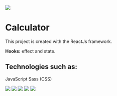 ![](https://ldulivo.github.io/ldulivo/img/react_calculator.png)

# Calculator

This project is created with the ReactJs framework.

**Hooks:** effect and state.

## Technologies such as:

JavaScript
Sass (CSS)

![](https://ldulivo.github.io/ldulivo/img/icons/html_5.png)
![](https://ldulivo.github.io/ldulivo/img/icons/css.png)
![](https://ldulivo.github.io/ldulivo/img/icons/sass_48.png)
![](https://ldulivo.github.io/ldulivo/img/icons/javascript_48.png)
![](https://ldulivo.github.io/ldulivo/img/icons/reactjs.png)
